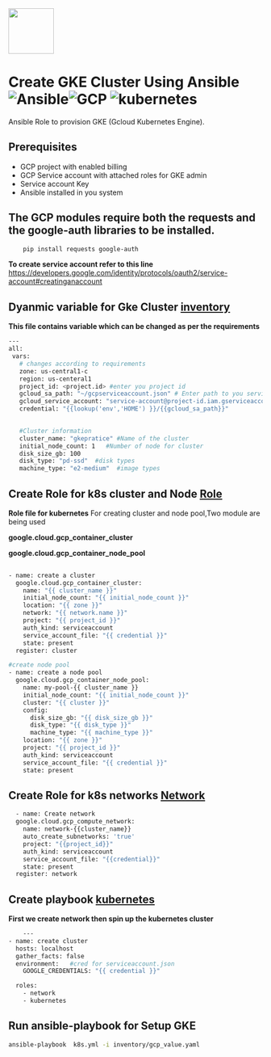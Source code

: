 <img src="https://www.knoldus.com/wp-content/uploads/Knoldus-logo-1.png" style="height: 90px">

# Create GKE Cluster Using Ansible ![Ansible](https://www.vectorlogo.zone/logos/ansible/ansible-ar21.svg)![GCP](https://www.vectorlogo.zone/logos/google_cloud/google_cloud-icon.svg)   ![kubernetes](https://www.vectorlogo.zone/logos/kubernetes/kubernetes-icon.svg)

Ansible Role to provision GKE (Gcloud Kubernetes Engine).

## Prerequisites 

* GCP project with enabled billing
* GCP Service account with attached roles for GKE admin
* Service account Key 
* Ansible installed in you system

## The GCP modules require both the requests and the google-auth libraries to be installed.
```bash
    pip install requests google-auth
```
**To create service account refer to this line** https://developers.google.com/identity/protocols/oauth2/service-account#creatinganaccount

## Dyanmic variable for Gke Cluster [inventory](inventory/gcp_value.yaml)
**This file contains variable which can be changed as per the requirements**
 ``` bash
---
all:
  vars:
    # changes according to requirements
    zone: us-central1-c
    region: us-centeral1
    project_id: <project.id> #enter you project id
    gcloud_sa_path: "~/gcpserviceaccount.json" # Enter path to you service account json file
    gcloud_service_account: "service-account@project-id.iam.gserviceaccount.com"
    credential: "{{lookup('env','HOME') }}/{{gcloud_sa_path}}"
    

    #Cluster information
    cluster_name: "gkepratice" #Name of the cluster
    initial_node_count: 1   #Number of node for cluster
    disk_size_gb: 100
    disk_type: "pd-ssd"  #disk types 
    machine_type: "e2-medium"  #image types
 ```

## Create Role for k8s cluster and Node [Role](roles/kubernetes/tasks/main.yaml)
**Role file for kubernetes**
For creating cluster and node pool,Two module are being used 

**google.cloud.gcp_container_cluster** 

**google.cloud.gcp_container_node_pool**
```bash
    
- name: create a cluster
  google.cloud.gcp_container_cluster:
    name: "{{ cluster_name }}"
    initial_node_count: "{{ initial_node_count }}"
    location: "{{ zone }}"
    network: "{{ network.name }}"
    project: "{{ project_id }}"
    auth_kind: serviceaccount
    service_account_file: "{{ credential }}"
    state: present
  register: cluster  

#create node pool
- name: create a node pool
  google.cloud.gcp_container_node_pool:
    name: my-pool-{{ cluster_name }}
    initial_node_count: "{{ initial_node_count }}"
    cluster: "{{ cluster }}"
    config:
      disk_size_gb: "{{ disk_size_gb }}"
      disk_type: "{{ disk_type }}"
      machine_type: "{{ machine_type }}"
    location: "{{ zone }}"
    project: "{{ project_id }}"
    auth_kind: serviceaccount
    service_account_file: "{{ credential }}"
    state: present

```

## Create Role for k8s networks  [Network](roles/network/tasks/main.yaml)
```bash
  - name: Create network
  google.cloud.gcp_compute_network:
    name: network-{{cluster_name}}
    auto_create_subnetworks: 'true'
    project: "{{project_id}}"
    auth_kind: serviceaccount
    service_account_file: "{{credential}}"
    state: present
  register: network 

```
## Create playbook [kubernetes](k8s.yml)
**First we create network then spin up the kubernetes cluster**
```bash
    ---
- name: create cluster
  hosts: localhost
  gather_facts: false
  environment:   #cred for serviceaccount.json
    GOOGLE_CREDENTIALS: "{{ credential }}"

  roles:
    - network
    - kubernetes

```
## Run ansible-playbook for Setup GKE
```bash
ansible-playbook  k8s.yml -i inventory/gcp_value.yaml
```